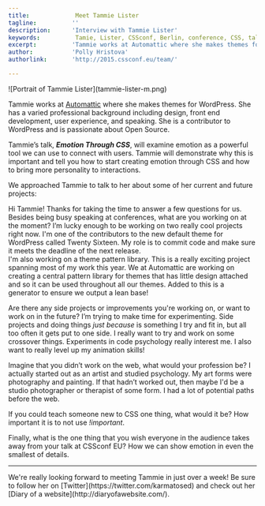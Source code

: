 ```yaml
---
title:             Meet Tammie Lister 
tagline:          ''
description:      'Interview with Tammie Lister'
keywords:          Tamie, Lister, CSSconf, Berlin, conference, CSS, talks
excerpt:          'Tammie works at Automattic where she makes themes for WordPress. Her talk, Emotion Through CSS, will examine emotion as a powerful tool we can use to connect with users.'
author:           'Polly Hristova'
authorlink:       'http://2015.cssconf.eu/team/'

---
```


<div class="blog-img blog-img--center">
  ![Portrait of Tammie Lister](tammie-lister-m.png)
</div>

Tammie works at [Automattic](https://automattic.com/) where she makes themes for WordPress. She has a varied professional background including design, front end development, user experience, and speaking. She is a contributor to WordPress and is passionate about Open Source. 

Tammie’s talk, _**Emotion Through CSS**_, will examine emotion as a powerful tool we can use to connect with users. Tammie will demonstrate why this is important and tell you how to start creating emotion through CSS and how to bring more personality to interactions. 

We approached Tammie to talk to her about some of her current and future projects:

<span class="strong-border">Hi Tammie! Thanks for taking the time to answer a few questions for us. Besides being busy speaking at conferences, what are you working on at the moment?</span>
I’m lucky enough to be working on two really cool projects right now. I'm one of the contributors to the new default theme for WordPress called Twenty Sixteen. My role is to commit code and make sure it meets the deadline of the next release.   
I'm also working on a theme pattern library. This is a really exciting project spanning most of my work this year. We at Automattic are working on creating a central pattern library for themes that has little design attached and so it can be used throughout all our themes. Added to this is a generator to ensure we output a lean base!

<span class="strong-border">Are there any side projects or improvements you're working on, or want to work on in the future?</span>
I’m trying to make time for experimenting. Side projects and doing things _just because_ is something I try and fit in, but all too often it gets put to one side. I really want to try and work on some crossover things. Experiments in code psychology really interest me. I also want to really level up my animation skills!

<span class="strong-border">Imagine that you didn’t work on the web, what would your profession be?</span>
I actually started out as an artist and studied psychology. My art forms were photography and painting. If that hadn’t worked out, then maybe I'd be a studio photographer or therapist of some form. I had a lot of potential paths before the web.

<span class="strong-border">If you could teach someone new to CSS one thing, what would it be?</span>
How important it is to not use *!important*.

<span class="strong-border">Finally, what is the one thing that you wish everyone in the audience takes away from your talk at CSSconf EU?</span>
How we can show emotion in even the smallest of details.

<hr>
We're really looking forward to meeting Tammie in just over a week! Be sure to follow her on [Twitter](https://twitter.com/karmatosed) and check out her [Diary of a website](http://diaryofawebsite.com/).
